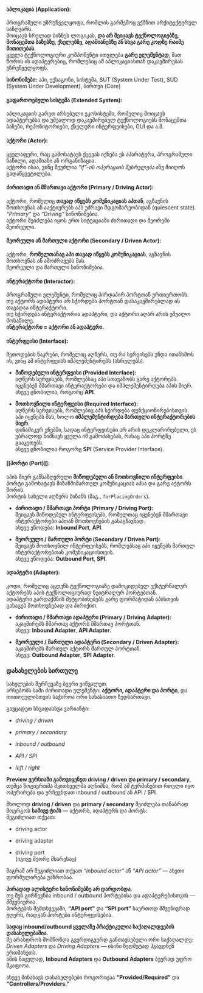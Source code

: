 
#### **აპლიკაცია (Application):**

პროგრამული უზრუნველყოფა, რომლის გარშემოც ვქმნით არქიტექტურულ საზღვარს.  
მოიცავს სრულად ბიზნეს ლოგიკას, **და არ შეიცავს ტექნოლოგიებზე, მონაცემთა ბაზებზე, ქსელებზე, ადამიანებზე ან სხვა გარე კოდზე რაიმე მითითებას**.  
ყველა ტექნოლოგიური კომპონენტი ითვლება **გარე ელემენტად**, მათ შორის ის ადაპტერებიც, რომლებიც ამ აპლიკაციასთან დაკავშირებას უზრუნველყოფს.

**სინონიმები:** აპი, ექსაგონი, სისტემა, SUT (System Under Test), SUD (System Under Development), ბირთვი (Core)


#### **გაფართოებული სისტემა (Extended System):**

აპლიკაციის გარეთ არსებული ეკოსისტემა, რომელიც მოიცავს ადაპტერებსა და უშუალოდ დაკავშირებულ ტექნოლოგიებს  მონაცემთა ბაზები, რეპოზიტორიები, ქსელური ინტერფეისები, GUI და ა.შ.


#### **აქტორი (Actor):**

ყველაფერი, რაც გამოხატავს ქცევას  იქნება ეს აპარატურა, პროგრამული ნაწილი, ადამიანი ან ორგანიზაცია.  
აქტორი ისაა, ვინც შეუძლია _“if”-ის ოპერაციის შესრულება_ ანუ მიიღოს გადაწყვეტილება.


#### **ძირითადი ან მმართავი აქტორი (Primary / Driving Actor):**

აქტორი, რომელიც **თავად იწყებს კომუნიკაციას აპთან**, აგზავნის მოთხოვნას ან ააქტიურებს აპს უძრავი მდგომარეობიდან (quiescent state).  
_“Primary”_ და _“Driving”_ სინონიმებია.  
აქტორი შეიძლება იყოს ერთ სიტუაციაში ძირითადი და მეორეში  მეორეული.


#### **მეორეული ან მართული აქტორი (Secondary / Driven Actor):**

აქტორი, **რომელთანაც აპი თავად იწყებს კომუნიკაციას**, აგზავნის მოთხოვნას ან ამოძრავებს მას.  
მეორეული და მართული სინონიმებია.


#### **ინტერაქტორი (Interactor):**

პროგრამული ელემენტი, რომელიც პირდაპირ პორტთან ურთიერთობს.  
თუ აქტორს ადაპტერი არ სჭირდება პორტთან დასაკავშირებლად  ის თავადაა ინტერაქტორი.  
თუ სჭირდება  ინტერაქტორია ადაპტერი, და აქტორი აღარ არის უშუალო მონაწილე.  
**ინტერაქტორი = აქტორი ან ადაპტერი.**


#### **ინტერფეისი (Interface):**

მეთოდების ნაკრები, რომელიც აღწერს, თუ რა სერვისებს უნდა ითანხმოს ის, ვინც ამ ინტერფეისს იმპლემენტირებს (ასრულებს).

- **მიწოდებული ინტერფეისი (Provided Interface):**  
    აღწერს სერვისებს, რომლებსაც აპი სთავაზობს გარე აქტორებს.  
    იყენებენ მმართავი ინტერაქტორები და იმპლემენტირდება აპის მიერ.  
    ასევე ცნობილია, როგორც **API**.
    
- **მოთხოვნილი ინტერფეისი (Required Interface):**  
    აღწერს სერვისებს, რომლებიც აპს სჭირდება ფუნქციონირებისთვის.  
    აპი იყენებს მას, ხოლო **იმპლემენტირდება მართული ინტერაქტორების მიერ**.  
    დინამიკურ ენებში, სადაც ინტერფეისები არ არის დეკლარირებული, ეს უბრალოდ ნიშნავს ყველა იმ გამოძახებას, რასაც აპი პორტზე გააკეთებს.  
    ასევე ცნობილია როგორც **SPI** (Service Provider Interface).


#### **[[პორტი (Port)]]:**

აპის მიერ განსაზღვრული **მიწოდებული ან მოთხოვნილი ინტერფეისი**.  
პორტი გამოხატავს მიზანმიმართულ კომუნიკაციას აპსა და გარე აქტორს შორის.  
პორტის სახელი აღწერს მიზანს (მაგ., `forPlacingOrders`).

- **ძირითადი / მმართავი პორტი (Primary / Driving Port):**  
    შეიცავს მიწოდებულ ინტერფეისებს, რომელთაც იყენებენ მმართავი ინტერაქტორები აპთან მოთხოვნების გასაგზავნად.  
    ასევე ეწოდება: **Inbound Port**, **API**.
    
- **მეორეული / მართული პორტი (Secondary / Driven Port):**  
    შეიცავს მოთხოვნილ ინტერფეისებს, რომლებსაც აპი იყენებს მართულ ინტერაქტორებთან კომუნიკაციისთვის.  
    ასევე ეწოდება: **Outbound Port**, **SPI**.


#### **ადაპტერი (Adapter):**

კოდი, რომელიც აცდენს ტექნოლოგიაზე დამოკიდებულ ექსტერნალურ აქტორებს აპის ტექნოლოგიურად ნეიტრალურ პორტებთან.  
ადაპტერი გარდაქმნის შეტყობინებებს გარე ფორმატიდან აპისთვის გასაგებ მოთხოვნებად  და პირიქით.

- **ძირითადი / მმართავი ადაპტერი (Primary / Driving Adapter):**  
    აკავშირებს მმართავ აქტორს მმართავ პორტთან.  
    ასევე: **Inbound Adapter**, **API Adapter**.
    
- **მეორეული / მართული ადაპტერი (Secondary / Driven Adapter):**  
    აკავშირებს მართულ აქტორს მართულ პორტთან.  
    ასევე: **Outbound Adapter**, **SPI Adapter**.



### **დასახელების სირთულე**

სახელების შერჩევაზე ბევრი ვიწვალეთ.  
არსებობს სამი ძირითადი ელემენტი: **აქტორი, ადაპტერი და პორტი**, და თითოეულისთვის საჭიროა ორი სახასიათო ზედსართავი.

გავცადეთ სხვადასხვა ვარიანტი:

- _driving / driven_
    
- _primary / secondary_
    
- _inbound / outbound_
    
- _API / SPI_
    
- _left / right_
    

**Preview ვერსიაში გამოვიყენეთ driving / driven და primary / secondary**, თუმცა ზოგიერთმა მკითხველმა აღნიშნა, რომ ამ ტერმინებით რთული იყო ოპერირება და ურჩევნდათ inbound / outbound ან API / SPI.

მხოლოდ **driving / driven** და **primary / secondary** შეიძლება თანაბრად მოერგოს **სამივე ტიპს** — აქტორს, ადაპტერს და პორტს:  
შეგიძლიათ თქვათ:

- driving actor
    
- driving adapter
    
- driving port  
    (იგივე მეორე მხარესაც)
    

მაგრამ არ შეგიძლიათ თქვათ _“inbound actor”_ ან _“API actor”_ — ასეთი ფორმულირება უაზრობაა.

**პირადად ალისტერი სინონიმებზე არ დარდობდა.**  
თუ შენ გირჩევნია inbound / outbound პორტებისა და ადაპტერებისთვის — მშვენიერია.  
პორტების შემთხვევაში, **“API port”** და **“SPI port”** საერთოდ მშვენივრად ჟღერს, რადგან პორტები ინტერფეისებია.

**სადაც inbound/outbound ყველაზე პრაქტიკულია  საქაღალდეების დასახელებაშია.**  
მე არასდროს მომწონდა გვერდიგვერდ განთავსებული ორი საქაღალდე: _Driven Adapters_ და _Driving Adapters_ — ისინი ზედმეტად ჰგავდნენ ერთმანეთს.  
ამის ნაცვლად, **Inbound Adapters** და **Outbound Adapters** ბევრად უფრო მკაფიოა.

ასევე მინახავს დასახელებები როგორიცაა **“Provided/Required”** და **“Controllers/Providers.”**  
